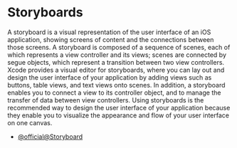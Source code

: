 # Storyboards
A storyboard is a visual representation of the user interface of an iOS application, showing screens of content and the connections between those screens. A storyboard is composed of a sequence of scenes, each of which represents a view controller and its views; scenes are connected by segue objects, which represent a transition between two view controllers.
Xcode provides a visual editor for storyboards, where you can lay out and design the user interface of your application by adding views such as buttons, table views, and text views onto scenes. In addition, a storyboard enables you to connect a view to its controller object, and to manage the transfer of data between view controllers. Using storyboards is the recommended way to design the user interface of your application because they enable you to visualize the appearance and flow of your user interface on one canvas.

- [@official@Storyboard](https://developer.apple.com/library/archive/documentation/General/Conceptual/Devpedia-CocoaApp/Storyboard.html)
 
